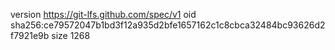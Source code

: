 version https://git-lfs.github.com/spec/v1
oid sha256:ce79572047b1bd3f12a935d2bfe1657162c1c8cbca32484bc93626d2f7921e9b
size 1268

